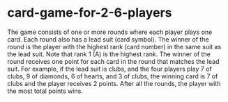 # card-game-for-2-6-players
The game consists of one or more rounds where each player plays one card. Each round also has a lead suit (card symbol). The winner of the round is the player with the highest rank (card number) in the same suit as the lead suit. Note that rank 1 (A) is the highest rank. The winner of the round receives one point for each card in the round that matches the lead suit. For example, if the lead suit is clubs, and the four players play 7 of clubs, 9 of diamonds, 6 of hearts, and 3 of clubs, the winning card is 7 of clubs and the player receives 2 points. After all the rounds, the player with the most total points wins.
